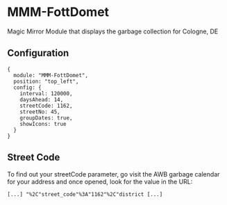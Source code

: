 # MMM-FottDomet
Magic Mirror Module that displays the garbage collection for Cologne, DE

## Configuration

```
{
  module: "MMM-FottDomet",
  position: "top_left",
  config: {
    interval: 120000,
    daysAhead: 14,
    streetCode: 1162,
    streetNo: 45,
    groupDates: true,
    showIcons: true
  }
}
```

## Street Code

To find out your streetCode parameter, go visit the AWB garbage calendar for your address and once opened, look for the value in the URL:
```
[...] "%2C"street_code"%3A"1162"%2C"district [...]
```
